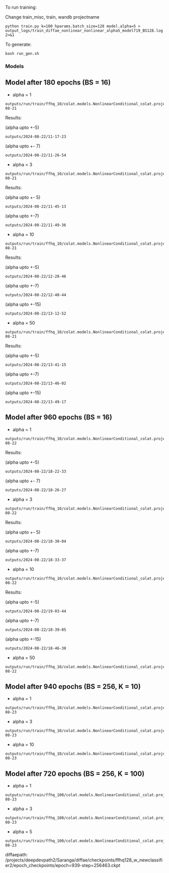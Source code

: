 To run training:

Change train_misc, train, wandb projectname
```
python train.py k=100 hparams.batch_size=128 model.alpha=5 > output_logs/train_diffae_nonlinear_nonlinear_alpha5_model719_BS128.log 2>&1
```



To generate:

```
bash run_gen.sh
```


### Models

## Model after 180 epochs (BS = 16)

- alpha = 1
```
outputs/run/train/ffhq_10/colat.models.NonlinearConditional_colat.projectors.NonlinearProjector/alpha_1/2024-08-21
```

Results: 

(alpha upto +-5)
```
outputs/2024-08-22/11-17-23
```

(alpha upto +- 7)
```
outputs/2024-08-22/11-26-54
```



- alpha = 3
```
outputs/run/train/ffhq_10/colat.models.NonlinearConditional_colat.projectors.NonlinearProjector/alpha_3/2024-08-21
```

Results:

(alpha upto +- 5)
```
outputs/2024-08-22/11-45-13
```

(alpha upto +-7)
```
outputs/2024-08-22/11-49-36
```




- alpha = 10
```
outputs/run/train/ffhq_10/colat.models.NonlinearConditional_colat.projectors.NonlinearProjector/alpha_10/2024-08-21
```

Results:

(alpha upto +-5)
```
outputs/2024-08-22/12-28-46
```

(alpha upto +-7)
```
outputs/2024-08-22/12-40-44
```

(alpha upto +-15)
```
outputs/2024-08-22/13-12-52
```



- alpha = 50
```
outputs/run/train/ffhq_10/colat.models.NonlinearConditional_colat.projectors.NonlinearProjector/alpha_50/2024-08-21
```


Results:

(alpha upto +-5)
```
outputs/2024-08-22/13-41-15
```

(alpha upto +-7)
```
outputs/2024-08-22/13-46-02
```

(alpha upto +-15)
```
outputs/2024-08-22/13-49-17
```



## Model after 960 epochs (BS = 16)

- alpha = 1
```
outputs/run/train/ffhq_10/colat.models.NonlinearConditional_colat.projectors.NonlinearProjector/alpha_1/2024-08-22
```

Results: 

(alpha upto +-5)
```
outputs/2024-08-22/18-22-33
```

(alpha upto +- 7)
```
outputs/2024-08-22/18-26-27
```



- alpha = 3
```
outputs/run/train/ffhq_10/colat.models.NonlinearConditional_colat.projectors.NonlinearProjector/alpha_3/2024-08-22
```

Results:

(alpha upto +- 5)
```
outputs/2024-08-22/18-30-04
```

(alpha upto +-7)
```
outputs/2024-08-22/18-33-37
```




- alpha = 10
```
outputs/run/train/ffhq_10/colat.models.NonlinearConditional_colat.projectors.NonlinearProjector/alpha_10/2024-08-22
```

Results:

(alpha upto +-5)
```
outputs/2024-08-22/19-03-44
```

(alpha upto +-7)
```
outputs/2024-08-22/18-39-05
```

(alpha upto +-15)
```
outputs/2024-08-22/18-46-30
```





- alpha = 50
```
outputs/run/train/ffhq_10/colat.models.NonlinearConditional_colat.projectors.NonlinearProjector/alpha_50/2024-08-22
```





## Model after 940 epochs (BS = 256, K = 10)

- alpha = 1
```
outputs/run/train/ffhq_10/colat.models.NonlinearConditional_colat.projectors.NonlinearProjector/alpha_1__BS_256/2024-08-23
```


- alpha = 3
```
outputs/run/train/ffhq_10/colat.models.NonlinearConditional_colat.projectors.NonlinearProjector/alpha_3__BS_256/2024-08-23
```



- alpha = 10
```
outputs/run/train/ffhq_10/colat.models.NonlinearConditional_colat.projectors.NonlinearProjector/alpha_10__BS_256/2024-08-23
```




## Model after 720 epochs (BS = 256, K = 100)

- alpha = 1 
```
outputs/run/train/ffhq_100/colat.models.NonlinearConditional_colat.projectors.NonlinearProjector/alpha_1__BS_128/2024-08-23
```


- alpha = 3
```
outputs/run/train/ffhq_100/colat.models.NonlinearConditional_colat.projectors.NonlinearProjector/alpha_3__BS_128/2024-08-23
```


- alpha = 5
```
outputs/run/train/ffhq_100/colat.models.NonlinearConditional_colat.projectors.NonlinearProjector/alpha_5__BS_128/2024-08-23
```




diffaepath: /projects/deepdevpath2/Saranga/diffae/checkpoints/ffhq128_w_newclassifier2/epoch_checkpoints/epoch=939-step=256463.ckpt